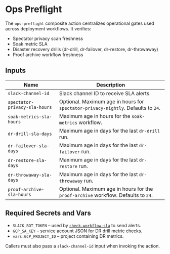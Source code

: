 # Ops Preflight

The `ops-preflight` composite action centralizes operational gates used across deployment workflows. It verifies:

- Spectator privacy scan freshness
- Soak metric SLA
- Disaster recovery drills (dr-drill, dr-failover, dr-restore, dr-throwaway)
- Proof archive workflow freshness

## Inputs

| Name | Description |
| --- | --- |
| `slack-channel-id` | Slack channel ID to receive SLA alerts. |
| `spectator-privacy-sla-hours` | Optional. Maximum age in hours for `spectator-privacy-nightly`. Defaults to `24`. |
| `soak-metrics-sla-hours` | Maximum age in hours for the `soak-metrics` workflow. |
| `dr-drill-sla-days` | Maximum age in days for the last `dr-drill` run. |
| `dr-failover-sla-days` | Maximum age in days for the last `dr-failover` run. |
| `dr-restore-sla-days` | Maximum age in days for the last `dr-restore` run. |
| `dr-throwaway-sla-days` | Maximum age in days for the last `dr-throwaway` run. |
| `proof-archive-sla-hours` | Optional. Maximum age in hours for the `proof-archive` workflow. Defaults to `24`. |

## Required Secrets and Vars

- `SLACK_BOT_TOKEN` – used by [`check-workflow-sla`](../../.github/workflows/check-workflow-sla/action.yml) to send alerts.
- `GCP_SA_KEY` – service account JSON for DR drill metric checks.
- `vars.GCP_PROJECT_ID` – project containing DR metrics.

Callers must also pass a `slack-channel-id` input when invoking the action.
